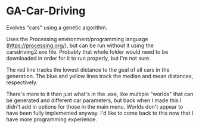 # GA-Car-Driving
Evolves "cars" using a genetic algorithm.


Uses the Processing environment/programming language (https://processing.org/), but can be run without it using the carsdriving2.exe file. Probably that whole folder would need to be downloaded in order for it to run properly, but I'm not sure.

The red line tracks the lowest distance to the goal of all cars in the generation. The blue and yellow lines track the median and mean distances, respectively. 

There's more to it than just what's in the .exe, like multiple "worlds" that can be generated and different car parameters, but back when I made this I didn't add in options for those in the main menu. Worlds don't appear to have been fully implemented anyway. I'd like to come back to this now that I have more programming experience.
